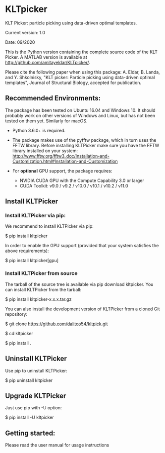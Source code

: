 <h1>KLTpicker</h1>

KLT Picker: particle picking using data-driven optimal templates.

Current version: 1.0 

Date: 09/2020

This is the Python version containing the complete source code of the KLT Picker. A MATLAB version is available at http://github.com/amitayeldar/KLTpicker/.

Please cite the following paper when using this package: A. Eldar, B. Landa, and Y. Shkolnisky, "KLT picker: Particle picking using data-driven optimal templates", Journal of Structural Biology, accepted for publication.

<h2>Recommended Environments:</h2>
The package has been tested on Ubuntu 16.04 and Windows 10. It should probably work on other versions of Windows and Linux, but has not been tested on them yet. Similarly for macOS.

* Python 3.6.0+ is required.

* The package makes use of the pyfftw package, which in turn uses the FFTW library. Before installing KLTPicker make sure you have the FFTW library installed on your system: http://www.fftw.org/fftw3_doc/Installation-and-Customization.html#Installation-and-Customization

* For **optional** GPU support, the package requires:
  * NVIDIA CUDA GPU with the Compute Capability 3.0 or larger
  * CUDA Toolkit: v9.0 / v9.2 / v10.0 / v10.1 / v10.2 / v11.0

<h2>Install KLTPicker</h2>
<h3>Install KLTPicker via pip:</h3>
We recommend to install KLTPicker via pip:


$ pip install kltpicker

In order to enable the GPU support (provided that your system satisfies the above requirements):


$ pip install kltpicker[gpu]

<h3>Install KLTPicker from source</h3>
The tarball of the source tree is available via pip download kltpicker. You can install KLTPicker from the tarball:


$ pip install kltpicker-x.x.x.tar.gz


You can also install the development version of KLTPicker from a cloned Git repository:


$ git clone https://github.com/dalitco54/kltpick.git

$ cd kltpicker

$ pip install .

<h2>Uninstall KLTPicker</h2>
Use pip to uninstall KLTPicker:


$ pip uninstall kltpicker

<h2>Upgrade KLTPicker</h2>
Just use pip with -U option:


$ pip install -U kltpicker

<h2>Getting started:</h2>
Please read the user manual for usage instructions
